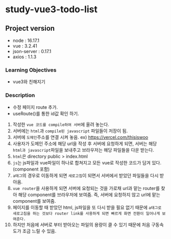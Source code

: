 # study-vue3-todo-list

## Project version

- node : 16.17.1
- vue : 3.2.41
- json-server : 0.17.1
- axios : 1.1.3

### Learning Objectives

- vue3와 친해지기

### Description

- 수정 페이지 route 추가.
- useRoute()를 통한 id값 확인 하기.

1. 작성한 `vue 코드를 compile하여 서버`에 올려 놓는다.
2. 서버에는 `html`과 `compile된 javascript` 파일들이 저장이 됨.
3. 서버에 `도메인`주소를 연결 시켜 놓음. ex) https://vercel.com/thisiswoo
4. 사용자가 도메인 주소에 해당 url을 작성 후 서버에 요청하게 되면, 서버는 해당 `html과 javascript`파일을 보내주고 브라우저는 해당 파일들을 다운 받는다.
5. `html`은 directory public > index.html
6. `js`는 js파일과 vue파일이 하나로 합쳐지고 모든 vue로 작성한 코드가 담겨 있다.(component 포함)
7. `a태그`의 경우로 이동하게 되면 `새로고침`이 되면서 서버에서 받았던 파일들을 다시 받아옴.
8. `vue router`을 사용하게 되면 서버에 요청되는 것을 가로채 url과 맡는 router를 찾아 해당 component를 브라우저에 보여줌. 즉, 서버에 요청하지 않고 url에 맡는 component를 보여줌.
9. 페이지를 이동할 때 받았던 html, js파일을 또 다시 받을 필요 없기 때문에 `a태그로 새로고침을 하는 것보다 router link를 사용하게 되면 빠르게 화면 전환이 일어나게 보여준다.`
10. 하지만 처음에 서버로 부터 받아오는 파일의 용량이 클 수 있기 때문에 처음 구동속도가 조금 느릴 수 있음.